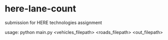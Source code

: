 # here-lane-count
submission for HERE technologies assignment

usage: python main.py <vehicles_filepath> <roads_filepath> <out_filepath>
